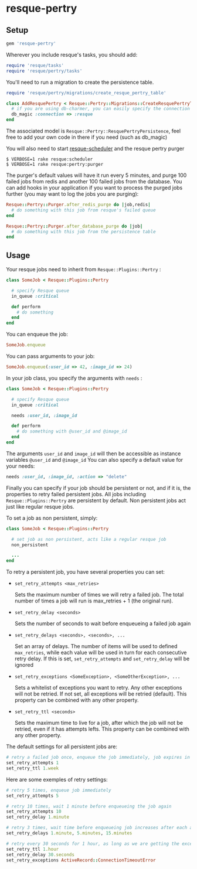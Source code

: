 resque-pertry
=============

Setup
-----

```ruby
gem 'resque-pertry'
```

Wherever you include resque's tasks, you should add:

```ruby
require 'resque/tasks'
require 'resque/pertry/tasks'
```

You'll need to run a migration to create the persistence table.

```ruby
require 'resque/pertry/migrations/create_resque_pertry_table'

class AddResquePertry < Resque::Pertry::Migrations::CreateResquePertryTable
  # if you are using db-charmer, you can easily specify the connection to use
  db_magic :connection => :resque
end
```

The associated model is `Resque::Pertry::ResquePertryPersistence`, feel free to add your own code in there if you need (such as db_magic)

You will also need to start [resque-scheduler](https://github.com/bvandenbos/resque-scheduler) and the resque pertry purger

```
$ VERBOSE=1 rake resque:scheduler
$ VERBOSE=1 rake resque:pertry:purger
```

The purger's default values will have it run every 5 minutes, and purge 100 failed jobs from redis and another 100 failed jobs from the database.
You can add hooks in your application if you want to process the purged jobs further (you may want to log the jobs you are purging):

```ruby
Resque::Pertry::Purger.after_redis_purge do |job,redis|
  # do something with this job from resque's failed queue
end

Resque::Pertry::Purger.after_database_purge do |job|
  # do something with this job from the persistence table
end
```

Usage
-----

Your resque jobs need to inherit from `Resque::Plugins::Pertry` :

```ruby
class SomeJob < Resque::Plugins::Pertry

  # specify Resque queue
  in_queue :critical

  def perform
    # do something
  end
end
```

You can enqueue the job:

```ruby
SomeJob.enqueue
```

You can pass arguments to your job:

```ruby
SomeJob.enqueue(:user_id => 42, :image_id => 24)
```

In your job class, you specify the arguments with `needs` :

```ruby
class SomeJob < Resque::Plugins::Pertry

  # specify Resque queue
  in_queue :critical

  needs :user_id, :image_id

  def perform
    # do something with @user_id and @image_id
  end
end
```

The arguments `user_id` and `image_id` will then be accessible as instance variables `@user_id` and `@image_id`
You can also specify a default value for your needs:

```ruby
needs :user_id, :image_id, :action => "delete"
```

Finally you can specify if your job should be persistent or not, and if it is, the properties to retry failed persistent jobs.
All jobs including `Resque::Plugins::Pertry` are persistent by default. Non persistent jobs act just like regular resque jobs.

To set a job as non persistent, simply:

```ruby
class SomeJob < Resque::Plugins::Pertry

  # set job as non persistent, acts like a regular resque job
  non_persistent

  ...
end
```

To retry a persistent job, you have several properties you can set:

  * `set_retry_attempts <max_retries>`

    Sets the maximum number of times we will retry a failed job. 
    The total number of times a job will run is max_retries + 1 (the original run).

  * `set_retry_delay <seconds>`

    Sets the number of seconds to wait before enqueueing a failed job again

  * `set_retry_delays <seconds>, <seconds>, ...`

    Set an array of delays. 
    The number of items will be used to defined `max_retries`, while each value will be used in turn for each consecutive retry delay.
    If this is set, `set_retry_attempts` and `set_retry_delay` will be ignored

  * `set_retry_exceptions <SomeException>, <SomeOtherException>, ...`

    Sets a whitelist of exceptions you want to retry. Any other exceptions will not be retried.
    If not set, all exceptions will be retried (default).
    This property can be combined with any other property.

  * `set_retry_ttl <seconds>`

    Sets the maximum time to live for a job, after which the job will not be retried, even if it has attempts lefts.
    This property can be combined with any other property.

The default settings for all persistent jobs are:

```ruby
# retry a failed job once, enqueue the job immediately, job expires in 1 week
set_retry_attempts 1
set_retry_ttl 1.week
```

Here are some exemples of retry settings:

```ruby
# retry 5 times, enqueue job immediately
set_retry_attempts 5
```

```ruby
# retry 10 times, wait 1 minute before enqueueing the job again
set_retry_attempts 10
set_retry_delay 1.minute
```

```ruby
# retry 3 times, wait time before enqueueing job increases after each attempt
set_retry_delays 1.minute, 5.minutes, 15.minutes
```

```ruby
# retry every 30 seconds for 1 hour, as long as we are getting the exception ActiveRecord::ConnectionTimeoutError
set_retry_ttl 1.hour
set_retry_delay 30.seconds
set_retry_exceptions ActiveRecord::ConnectionTimeoutError
```


